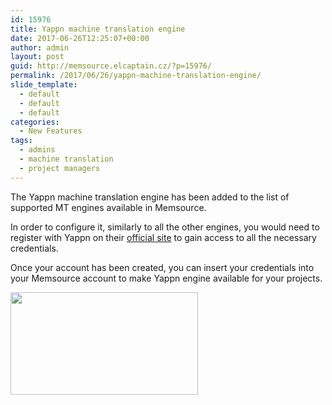 ```yaml
---
id: 15976
title: Yappn machine translation engine
date: 2017-06-26T12:25:07+00:00
author: admin
layout: post
guid: http://memsource.elcaptain.cz/?p=15976/
permalink: /2017/06/26/yappn-machine-translation-engine/
slide_template:
  - default
  - default
  - default
categories:
  - New Features
tags:
  - admins
  - machine translation
  - project managers
---
```

The Yappn machine translation engine has been added to the list of supported MT engines available in Memsource.

In order to configure it, similarly to all the other engines, you would need to register with Yappn on their [official site](https://yappn.com) to gain access to all the necessary credentials.

Once your account has been created, you can insert your credentials into your Memsource account to make Yappn engine available for your projects.

[<img class="alignnone size-medium wp-image-15977" src="http://www.memsource.com/wp-content/uploads/2017/06/Yappn-300x164.png" alt="" width="300" height="164" data-id="15977" />](http://www.memsource.com/wp-content/uploads/2017/06/Yappn.png)
